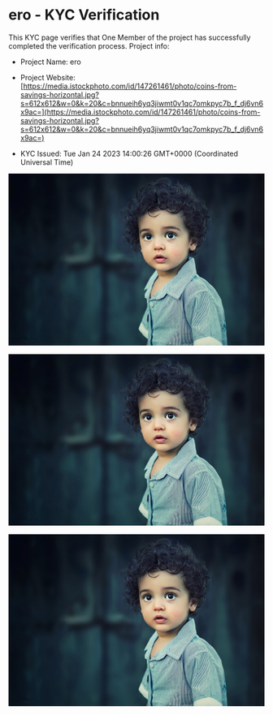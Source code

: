 # ero - KYC Verification
		


This KYC page verifies that One Member of the project has successfully completed the verification process. Project info:
		


- Project Name: ero
		

- Project Website: [https://media.istockphoto.com/id/147261461/photo/coins-from-savings-horizontal.jpg?s=612x612&w=0&k=20&c=bnnueih6yq3jiwmt0v1qc7omkpyc7b_f_dj6vn6x9ac=](https://media.istockphoto.com/id/147261461/photo/coins-from-savings-horizontal.jpg?s=612x612&w=0&k=20&c=bnnueih6yq3jiwmt0v1qc7omkpyc7b_f_dj6vn6x9ac=)
		

- KYC Issued: Tue Jan 24 2023 14:00:26 GMT+0000 (Coordinated Universal Time)
		


![This is an face image](./personFace.png)
		

![This is an cnic image](./cnicImage.png)
		

![This is an passport image](./passportImage.png)
	